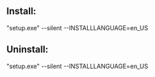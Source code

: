 ## Install:
"setup.exe" --silent --INSTALLLANGUAGE=en_US

## Uninstall:
"setup.exe" --silent --INSTALLLANGUAGE=en_US
